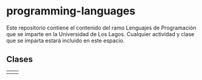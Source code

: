 # programming-languages
Este repositorio contiene el contenido del ramo Lenguajes de Programación que se imparte en la Universidad de Los Lagos. Cualquier actividad y clase que se imparta estará incluido en este espacio.
## Clases
|  |  |
|--|--|
|  |  |

<!--stackedit_data:
eyJoaXN0b3J5IjpbLTE0NzA4NDg2MDhdfQ==
-->